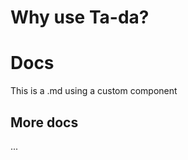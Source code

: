 # Why use Ta-da?


<script setup>
import Grid from '../components/Grid.vue'
</script>


# Docs

This is a .md using a custom component

<Grid />

## More docs

...